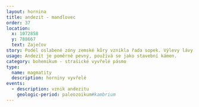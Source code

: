 ```yaml
---
layout: hornina
title: andezit - mandlovec
order: 37
location:
  x: 1072858
  y: 788667
  text: Zaječov
story: Podél oslabené zóny zemské kůry vznikla řada sopek. Výlevy lávy se střídaly s chrlením sopečného popela a bomb při erupcích. Některé lávy obsahovaly hodně vody a plynů. Když láva vystoupila blíže k zemskému povrchu, vodní pára a plyny v ní vytvořily bubliny. Když láva utuhla, byla v ní spousta dutin. Později byly dutiny vyplněny druhotnými minerály.
usage: Andezit je poměrně pevný, používá se jako stavební kámen.
category: bohemikum - strašické vyvřelé pásmo
type:
  name: magmatity
  description: horniny vyvřelé
events:
  - description: vznik andezitu
    geologic-period: paleozoikum#kambrium
---
```


